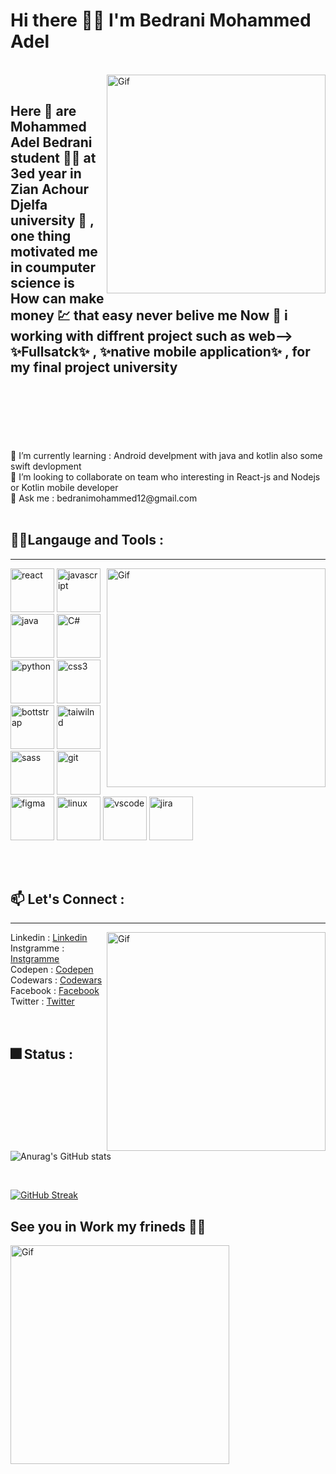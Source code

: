 # Hi there 👨‍💻 I'm Bedrani Mohammed Adel 
<br/>
<img align="right" alt="Gif" src="https://media.giphy.com/media/3o6Ztl7oraKm4ZJ9mw/giphy.gif" alt="react" width="350" heigth="300" >
<br/>

## Here 👋 are Mohammed Adel Bedrani student 👨‍🎓 at 3ed year in Zian Achour Djelfa university 🏫 , one thing motivated me in coumputer science is How can make money 💹 that easy never belive me Now 🔭 i working with diffrent project such as web--> ✨Fullsatck✨ , ✨native mobile application✨ , for my final project university 
<br/>
<br/>
<br/>
<br/>
<br/>
<br/>
🌱 I’m currently learning : Android develpment with java and kotlin also some swift devlopment 
<br/>
👯 I’m looking to collaborate on team who interesting in React-js and Nodejs or Kotlin mobile developer 
<br/>
💬 Ask me : bedranimohammed12@gmail.com
<br/>
<br/>

## 💪💪Langauge and Tools :
<hr>
<img align="right" alt="Gif" src="https://media.giphy.com/media/XIqCQx02E1U9W/giphy.gif" alt="react" width="350" heigth="300" >
<p>
  <img src="https://cdn.jsdelivr.net/gh/devicons/devicon/icons/react/react-original.svg" alt="react" width="70" heigth="70" >
  <img src="https://cdn.jsdelivr.net/gh/devicons/devicon/icons/javascript/javascript-original.svg" alt="javascript" width="70" heigth="70" >
  <img src="https://cdn.jsdelivr.net/gh/devicons/devicon/icons/java/java-original-wordmark.svg" alt="java" width="70" heigth="70" >
  <img src="https://cdn.jsdelivr.net/gh/devicons/devicon/icons/csharp/csharp-original.svg" alt="C#" width="70" heigth="70" >
  <img src="https://cdn.jsdelivr.net/gh/devicons/devicon/icons/python/python-original.svg" alt="python" width="70" heigth="70" >
  <img src="https://cdn.jsdelivr.net/gh/devicons/devicon/icons/css3/css3-original.svg" alt="css3" width="70" heigth="70" >
  <img src="https://cdn.jsdelivr.net/gh/devicons/devicon/icons/bootstrap/bootstrap-original-wordmark.svg" alt="bottstrap" width="70" heigth="70" >
  <img src="https://cdn.jsdelivr.net/gh/devicons/devicon/icons/tailwindcss/tailwindcss-original-wordmark.svg" alt="taiwilnd" width="70" heigth="70" >
  <img src="https://cdn.jsdelivr.net/gh/devicons/devicon/icons/sass/sass-original.svg" alt="sass" width="70" heigth="70" >
  <img src="https://cdn.jsdelivr.net/gh/devicons/devicon/icons/git/git-original-wordmark.svg" alt="git" width="70" heigth="70" >
  <img src="https://cdn.jsdelivr.net/gh/devicons/devicon/icons/figma/figma-original.svg" alt="figma" width="70" heigth="70" >
  <img src="https://cdn.jsdelivr.net/gh/devicons/devicon/icons/linux/linux-original.svg" alt="linux" width="70" heigth="70" >
  <img src="https://cdn.jsdelivr.net/gh/devicons/devicon/icons/vscode/vscode-original.svg" alt="vscode" width="70" heigth="70" >
  <img src="https://cdn.jsdelivr.net/gh/devicons/devicon/icons/jira/jira-original-wordmark.svg" alt="jira" width="70" heigth="70" >
</p>
<br/>
<br/>

## 📫 Let's Connect :
<hr>
<img align="right" alt="Gif" src="https://media.giphy.com/media/l41lVsYDBC0UVQJCE/giphy.gif" alt="react" width="350" heigth="300" >
Linkedin : <a href="https://www.linkedin.com/in/bedrani-mohammed-adel-3477b9247/" target="_blank">Linkedin</a> <br/>
Instgramme : <a href="https://www.instagram.com/adel_mohammed16/" target="_blank">Instgramme</a><br/>
Codepen : <a href="https://codepen.io/Bedrani-MohammedAdel" target="_blank">Codepen</a><br/>
Codewars : <a href="https://www.codewars.com/users/Bedrani%20Mohammed%20Adel%20" target="_blank">Codewars</a><br/>
Facebook : <a href="https://www.facebook.com/profile.php?id=100013937412279" target="_blank">Facebook</a><br/>
Twitter : <a href="https://twitter.com/Youcef43069530" target="_blank">Twitter</a>
<br/>
<br/>
<br/>


## 🎆 Status :
![Anurag's GitHub stats](https://github-readme-stats.vercel.app/api?username=youcefbedrani&show_icons=true&theme=radical) 

<br/>

[![GitHub Streak](https://streak-stats.demolab.com/?user=youcefbedrani&theme=highcontrast)](https://git.io/streak-stats)


## See you in Work my frineds 🙋‍♂️
<img align="center" alt="Gif" src="https://media.giphy.com/media/xjZtu4qi1biIo/giphy.gif" alt="react" width="350" heigth="300" >
<!--
**youcefbedrani/youcefbedrani** is a ✨ _special_ ✨ repository because its `README.md` (this file) appears on your GitHub profile.

Here are some ideas to get you started:

- 🔭 I’m currently working on ...
- 🌱 I’m currently learning ...
- 👯 I’m looking to collaborate on ...
- 🤔 I’m looking for help with ...
- 💬 Ask me about ...
- 📫 How to reach me: ...
- 😄 Pronouns: ...
- ⚡ Fun fact: ...
-->
